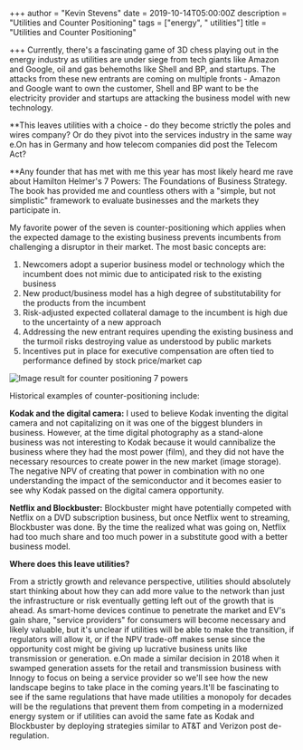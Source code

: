 +++
author = "Kevin Stevens"
date = 2019-10-14T05:00:00Z
description = "Utilities and Counter Positioning"
tags = ["energy", " utilities"]
title = "Utilities and Counter Positioning"

+++
Currently, there's a fascinating game of 3D chess playing out in the energy industry as utilities are under siege from tech giants like Amazon and Google, oil and gas behemoths like Shell and BP, and startups. The attacks from these new entrants are coming on multiple fronts - Amazon and Google want to own the customer, Shell and BP want to be the electricity provider and startups are attacking the business model with new technology.  
  
**This leaves utilities with a choice - do they become strictly the poles and wires company? Or do they pivot into the services industry in the same way e.On has in Germany and how telecom companies did post the Telecom Act?  
  
**Any founder that has met with me this year has most likely heard me rave about Hamilton Helmer's 7 Powers: The Foundations of Business Strategy. The book has provided me and countless others with a "simple, but not simplistic" framework to evaluate businesses and the markets they participate in.

My favorite power of the seven is counter-positioning which applies when the expected damage to the existing business prevents incumbents from challenging a disruptor in their market. The most basic concepts are:

1. Newcomers adopt a superior business model or technology which the incumbent does not mimic due to anticipated risk to the existing business
2. New product/business model has a high degree of substitutability for the products from the incumbent
3. Risk-adjusted expected collateral damage to the incumbent is high due to the uncertainty of a new approach
4. Addressing the new entrant requires upending the existing business and the turmoil risks destroying value as understood by public markets
5. Incentives put in place for executive compensation are often tied to performance defined by stock price/market cap

![Image result for counter positioning 7 powers](https://uploads-ssl.webflow.com/5e48473b353d45d55cad8931/5e4848a0353d45449dad9edb_5e0681ebad6bad72f8aa9c46_5dfa3972516d7fe5c318bb21_power-benefits-barriers.png)

Historical examples of counter-positioning include:

**Kodak and the digital camera:** I used to believe Kodak inventing the digital camera and not capitalizing on it was one of the biggest blunders in business. However, at the time digital photography as a stand-alone business was not interesting to Kodak because it would cannibalize the business where they had the most power (film), and they did not have the necessary resources to create power in the new market (image storage). The negative NPV of creating that power in combination with no one understanding the impact of the semiconductor and it becomes easier to see why Kodak passed on the digital camera opportunity.

**Netflix and Blockbuster:** Blockbuster might have potentially competed with Netflix on a DVD subscription business, but once Netflix went to streaming, Blockbuster was done. By the time the realized what was going on, Netflix had too much share and too much power in a substitute good with a better business model.

**Where does this leave utilities?**

From a strictly growth and relevance perspective, utilities should absolutely start thinking about how they can add more value to the network than just the infrastructure or risk eventually getting left out of the growth that is ahead. As smart-home devices continue to penetrate the market and EV's gain share, "service providers" for consumers will become necessary and likely valuable, but it's unclear if utilities will be able to make the transition, if regulators will allow it, or if the NPV trade-off makes sense since the opportunity cost might be giving up lucrative business units like transmission or generation. e.On made a similar decision in 2018 when it swamped generation assets for the retail and transmission business with Innogy to focus on being a service provider so we'll see how the new landscape begins to take place in the coming years.It'll be fascinating to see if the same regulations that have made utilities a monopoly for decades will be the regulations that prevent them from competing in a modernized energy system or if utilities can avoid the same fate as Kodak and Blockbuster by deploying strategies similar to AT&T and Verizon post de-regulation.
